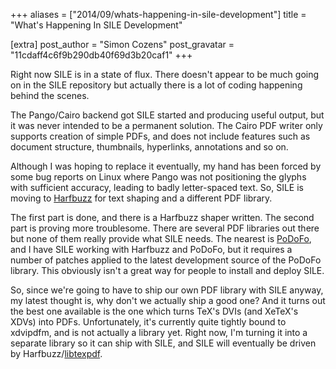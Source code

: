 +++
aliases = ["2014/09/whats-happening-in-sile-development"]
title = "What's Happening In SILE Development"

[extra]
post_author = "Simon Cozens"
post_gravatar = "11cdaff4c6f9b290db40f69d3b20caf1"
+++

Right now SILE is in a state of flux. There doesn't appear to be much going on in the SILE repository but actually there is a lot of coding happening behind the scenes.

The Pango/Cairo backend got SILE started and producing useful output, but it was never intended to be a permanent solution. The Cairo PDF writer only supports creation of simple PDFs, and does not include features such as document structure, thumbnails, hyperlinks, annotations and so on.

Although I was hoping to replace it eventually, my hand has been forced by some bug reports on Linux where Pango was not positioning the glyphs with sufficient accuracy, leading to badly letter-spaced text. So, SILE is moving to [Harfbuzz][] for text shaping and a different PDF library.

The first part is done, and there is a Harfbuzz shaper written. The second part is proving more troublesome. There are several PDF libraries out there but none of them really provide what SILE needs. The nearest is [PoDoFo][], and I have SILE working with Harfbuzz and PoDoFo, but it requires a number of patches applied to the latest development source of the PoDoFo library. This obviously isn't a great way for people to install and deploy SILE.

So, since we're going to have to ship our own PDF library with SILE anyway, my latest thought is, why don't we actually ship a good one? And it turns out the best one available is the one which turns TeX's DVIs (and XeTeX's XDVs) into PDFs. Unfortunately, it's currently quite tightly bound to xdvipdfm, and is not actually a library yet. Right now, I'm turning it into a separate library so it can ship with SILE, and SILE will eventually be driven by Harfbuzz/[libtexpdf][].

[Harfbuzz]: https://www.freedesktop.org/wiki/Software/HarfBuzz/
[PoDoFo]: http://podofo.sourceforge.net
[libtexpdf]: https://github.com/simoncozens/dvipdfm-x/tree/libtexpdf
